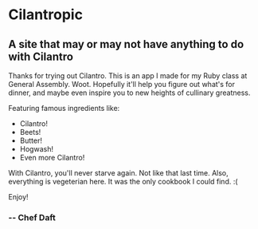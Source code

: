 Cilantropic
===========

## A site that may or may not have anything to do with Cilantro

Thanks for trying out Cilantro. This is an app I made for my Ruby class at General Assembly. Woot. Hopefully it'll help you figure out what's for dinner, and maybe even inspire you to new heights of cullinary greatness. 

Featuring famous ingredients like:

- Cilantro!
- Beets!
- Butter!
- Hogwash!
- Even more Cilantro!

With Cilantro, you'll never starve again. Not like that last time. Also, everything is vegeterian here. It was the only cookbook I could find. :( 

Enjoy!

### -- Chef Daft